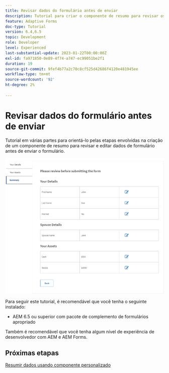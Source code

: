 ```yaml
---
title: Revisar dados do formulário antes de enviar
description: Tutorial para criar o componente de resumo para revisar os dados do formulário antes do envio.
feature: Adaptive Forms
doc-type: Tutorial
version: 6.4,6.5
topic: Development
role: Developer
level: Experienced
last-substantial-update: 2023-01-22T00:00:00Z
exl-id: fa971850-0e89-4f74-a747-ec99051be2f1
duration: 19
source-git-commit: 9fef4b77a2c70c8cf525d42686f4120e481945ee
workflow-type: tm+mt
source-wordcount: '92'
ht-degree: 2%

---
```


# Revisar dados do formulário antes de enviar

Tutorial em várias partes para orientá-lo pelas etapas envolvidas na criação de um componente de resumo para revisar e editar dados de formulário antes de enviar o formulário.

![review-form-data](assets/review-form-data.png)

Para seguir este tutorial, é recomendável que você tenha o seguinte instalado:

* AEM 6.5 ou superior com pacote de complemento de formulários apropriado

Também é recomendável que você tenha algum nível de experiência de desenvolvedor com AEM e AEM Forms.

## Próximas etapas

[Resumir dados usando componente personalizado](./create-component.md)